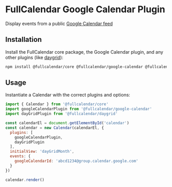 
# FullCalendar Google Calendar Plugin

Display events from a public [Google Calendar feed](https://support.google.com/calendar/answer/37648?hl=en)

## Installation

Install the FullCalendar core package, the Google Calendar plugin, and any other plugins (like [daygrid](https://fullcalendar.io/docs/month-view)):

```sh
npm install @fullcalendar/core @fullcalendar/google-calendar @fullcalendar/daygrid
```

## Usage

Instantiate a Calendar with the correct plugins and options:

```js
import { Calendar } from '@fullcalendar/core'
import googleCalendarPlugin from '@fullcalendar/google-calendar'
import dayGridPlugin from '@fullcalendar/daygrid'

const calendarEl = document.getElementById('calendar')
const calendar = new Calendar(calendarEl, {
  plugins: [
    googleCalendarPlugin,
    dayGridPlugin
  ],
  initialView: 'dayGridMonth',
  events: {
    googleCalendarId: 'abcd1234@group.calendar.google.com'
  }
})

calendar.render()
```
